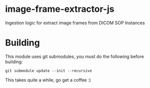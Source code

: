 # image-frame-extractor-js
Ingestion logic for extract image frames from DICOM SOP Instances

# Building

This module uses git submodules, you must do the following before building:

```
git submodule update --init --recursive
```

This takes quite a while, go get a coffee :)


